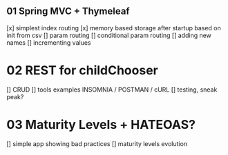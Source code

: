 ## 01 Spring MVC + Thymeleaf

[x] simplest index routing
[x] memory based storage after startup based on init from csv
[] param routing
[] conditional param routing
[] adding new names
[] incrementing values

# 02 REST for childChooser
[] CRUD
[] tools examples INSOMNIA / POSTMAN / cURL
[] testing, sneak peak?

# 03 Maturity Levels + HATEOAS?
[] simple app showing bad practices
[] maturity levels evolution